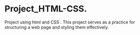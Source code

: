 # Project_HTML-CSS.
Project using html and CSS . This project serves as a practice for structuring a web page and styling them effectively.
